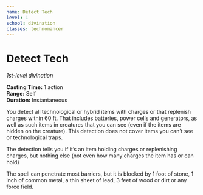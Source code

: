 ```yaml
---
name: Detect Tech
level: 1
school: divination
classes: technomancer
---
```


# Detect Tech
_1st-level divination_ 

**Casting Time:** 1 action    
**Range:** Self    
**Duration:** Instantaneous 

You detect all technological or hybrid items with charges or that replenish charges within 60 ft. That includes batteries, power cells and generators, as well as such items in creatures that you can see (even if the items are hidden on the creature). This detection does not cover items you can’t see or technological traps. 

The detection tells you if it’s an item holding charges or replenishing charges, but nothing else (not even how many charges the item has or can hold)

The spell can penetrate most barriers, but it is blocked by 1 foot of stone, 1 inch of common metal, a thin sheet of lead, 3 feet of wood or dirt or any force field.
